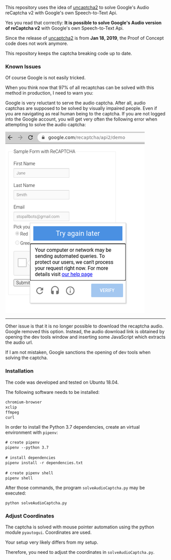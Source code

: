 This repository uses the idea of [uncaptcha2](https://github.com/ecthros/uncaptcha2) to
solve Google's Audio reCaptcha v2 with Google's own Speech-to-Text Api.

Yes you read that correctly: **It is possible to solve Google's Audio version of reCaptcha v2** with Google's own Speech-to-Text Api.

Since the release of [uncaptcha2](https://github.com/ecthros/uncaptcha2) is from **Jan 18, 2019**,
the Proof of Concept code does not work anymore.

This repository keeps the captcha breaking code up to date.

### Known Issues

Of course Google is not easily tricked. 

When you think now that 97% of all recaptchas can be solved with this method in production, I need to warn you:

Google is very reluctant to serve the audio captcha. After all, audio captchas are supposed to be solved by visually impaired people. Even if you are navigating as real human being to the captcha. If you are not logged into the Google account, you will get very often the following error when attempting to solve the audio captcha:

![Google Says no to the audio captcha](images/Google-says-no.png)

---

Other issue is that it is no longer possible to download the recaptcha audio. Google removed this option. Instead, the audio download link is obtained by opening the dev tools window and inserting some JavaScript which extracts the audio url.

If I am not mistaken, Google sanctions the opening of dev tools when solving the captcha.

### Installation

The code was developed and tested on Ubuntu 18.04.

The following software needs to be installed:

```
chromium-browser
xclip
ffmpeg
curl
```

In order to install the Python 3.7 dependencies, create an virtual environment with `pipenv`:

```
# create pipenv
pipenv --python 3.7

# install dependencies
pipenv install -r dependencies.txt

# create pipenv shell
pipenv shell
```

After those commands, the program `solveAudioCaptcha.py` may be executed:

```
python solveAudioCaptcha.py
```

### Adjust Coordinates

The captcha is solved with mouse pointer automation using the python module `pyautogui`.  Coordinates are used.

Your setup very likely differs from my setup.

Therefore, you need to adjust the coordinates in `solveAudioCaptcha.py`.

